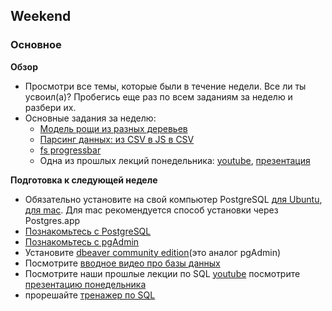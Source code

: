 ## Weekend

### Основное

**Обзор**

- Просмотри все темы, которые были в течение недели. Все ли ты усвоил(а)? Пробегись еще раз по всем заданиям за неделю и разбери их.
- Основные задания за неделю:
  - [Модель рощи из разных деревьев](https://github.com/Elbrus-Bootcamp/orange-tree-2-groves-challenge)
  - [Парсинг данных: из CSV в JS в CSV](https://github.com/Elbrus-Bootcamp/core-js-parsing-data-fs)
  - [fs progressbar](https://github.com/Elbrus-Bootcamp/fs-files-progressbar)
  - Одна из прошлых лекций понедельника: [youtube](https://youtu.be/GfLDk2R37SA), [презентация](https://github.com/Elbrus-Bootcamp/phase-1/blob/master/resources/P1-W3-D1%20-%20SQL.pptx)

**Подготовка к следующей неделе**

- Обязательно установите на свой компьютер PostgreSQL [для Ubuntu](https://www.postgresql.org/download/linux/ubuntu), [для mac](https://www.postgresql.org/download/macosx). Для mac рекомендуется способ установки через Postgres.app
- [Познакомьтесь с PostgreSQL](https://youtu.be/qw--VYLpxG4)
- [Познакомьтесь с pgAdmin](https://youtu.be/Dd2ej-QKrWY)
- Установите [dbeaver community edition](https://dbeaver.io/download)(это аналог pgAdmin)
- Посмотрите [вводное видео про базы данных](https://www.youtube.com/watch?v=cv4uvzWfMVg)
- Посмотрите наши прошлые лекции по SQL [youtube](https://youtu.be/MHNklq43WWk) посмотрите [презентацию понедельника](https://docs.google.com/presentation/d/1ZGkNxmlCFHae29qX3I1EI8CbxMWuM94sBsG8PcVl0nU/edit?usp=sharing)
- прорешайте [тренажер по SQL](https://sql-trainer.elbrusboot.camp)
